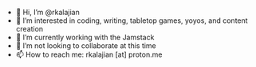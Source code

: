 - 👋 Hi, I’m @rkalajian
- 👀 I’m interested in coding, writing, tabletop games, yoyos, and content creation
- 🌱 I’m currently working with the Jamstack
- 💞️ I’m not looking to collaborate at this time
- 📫 How to reach me: rkalajian [at] proton.me

<!---
rkalajian/rkalajian is a ✨ special ✨ repository because its `README.md` (this file) appears on your GitHub profile.
You can click the Preview link to take a look at your changes.
--->
